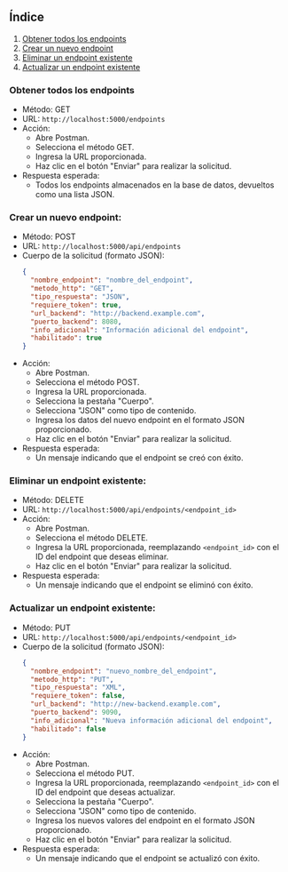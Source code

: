 ## Índice

1. [Obtener todos los endpoints](#obtener-todos-los-endpoints)
2. [Crear un nuevo endpoint](#crear-un-nuevo-endpoint)
3. [Eliminar un endpoint existente](#eliminar-un-endpoint-existente)
4. [Actualizar un endpoint existente](#actualizar-un-endpoint-existente)

### Obtener todos los endpoints

- Método: GET
- URL: `http://localhost:5000/endpoints`
- Acción:
  - Abre Postman.
  - Selecciona el método GET.
  - Ingresa la URL proporcionada.
  - Haz clic en el botón "Enviar" para realizar la solicitud.
- Respuesta esperada:
  - Todos los endpoints almacenados en la base de datos, devueltos como una lista JSON.

### Crear un nuevo endpoint:

- Método: POST
- URL: `http://localhost:5000/api/endpoints`
- Cuerpo de la solicitud (formato JSON):
  ```json
  {
    "nombre_endpoint": "nombre_del_endpoint",
    "metodo_http": "GET",
    "tipo_respuesta": "JSON",
    "requiere_token": true,
    "url_backend": "http://backend.example.com",
    "puerto_backend": 8080,
    "info_adicional": "Información adicional del endpoint",
    "habilitado": true
  }
  ```
- Acción:
  - Abre Postman.
  - Selecciona el método POST.
  - Ingresa la URL proporcionada.
  - Selecciona la pestaña "Cuerpo".
  - Selecciona "JSON" como tipo de contenido.
  - Ingresa los datos del nuevo endpoint en el formato JSON proporcionado.
  - Haz clic en el botón "Enviar" para realizar la solicitud.
- Respuesta esperada:
  - Un mensaje indicando que el endpoint se creó con éxito.

### Eliminar un endpoint existente:

- Método: DELETE
- URL: `http://localhost:5000/api/endpoints/<endpoint_id>`
- Acción:
  - Abre Postman.
  - Selecciona el método DELETE.
  - Ingresa la URL proporcionada, reemplazando `<endpoint_id>` con el ID del endpoint que deseas eliminar.
  - Haz clic en el botón "Enviar" para realizar la solicitud.
- Respuesta esperada:
  - Un mensaje indicando que el endpoint se eliminó con éxito.

### Actualizar un endpoint existente:

- Método: PUT
- URL: `http://localhost:5000/api/endpoints/<endpoint_id>`
- Cuerpo de la solicitud (formato JSON):
  ```json
  {
    "nombre_endpoint": "nuevo_nombre_del_endpoint",
    "metodo_http": "PUT",
    "tipo_respuesta": "XML",
    "requiere_token": false,
    "url_backend": "http://new-backend.example.com",
    "puerto_backend": 9090,
    "info_adicional": "Nueva información adicional del endpoint",
    "habilitado": false
  }
  ```
- Acción:
  - Abre Postman.
  - Selecciona el método PUT.
  - Ingresa la URL proporcionada, reemplazando `<endpoint_id>` con el ID del endpoint que deseas actualizar.
  - Selecciona la pestaña "Cuerpo".
  - Selecciona "JSON" como tipo de contenido.
  - Ingresa los nuevos valores del endpoint en el formato JSON proporcionado.
  - Haz clic en el botón "Enviar" para realizar la solicitud.
- Respuesta esperada:
  - Un mensaje indicando que el endpoint se actualizó con éxito.
